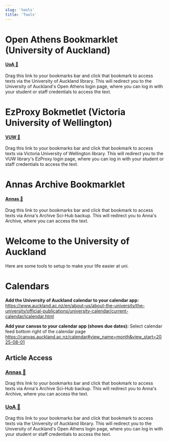 ```yaml
---
slug: 'tools'
title: 'Tools'
---
```


# Open Athens Bookmarklet (University of Auckland)
#### [UoA 🔑](javascript:(()=>{location=`https://go.openathens.net/redirector/auckland.ac.nz?url=${encodeURI(location.href)}`})())
Drag this link to your bookmarks bar and click that bookmark to access texts via the University of Auckland library. This will redirect you to the University of Auckland's Open Athens login page, where you can log in with your student or staff credentials to access the text.

# EzProxy Bokmetlet (Victoria University of Wellington)
#### [VUW 🔑](javascript:(()=>{location=`https://login.helicon.vuw.ac.nz/login?url=${encodeURI(location.href)}`})())
Drag this link to your bookmarks bar and click that bookmark to access texts via Victoria University of Wellington library. This will redirect you to the VUW library's EzProxy login page, where you can log in with your student or staff credentials to access the text.

# Annas Archive Bookmarklet
#### [Annas 🔑](javascript:(()=>{location=`https://annas-archive.org/scidb/${`${location.href}\n${document.body.innerText}`.match(/\b10.\d{4,9}\/[-._;()\/:A-Z0-9]+/gi)[0]}`})())
Drag this link to your bookmarks bar and click that bookmark to access texts via Anna's Archive Sci-Hub backup. This will redirect you to Anna's Archive, where you can access the text.

# Welcome to the University of Auckland
Here are some tools to setup to make your life easier at uni.

# Calendars
**Add the University of Auckland calendar to your calendar app:** 
https://www.auckland.ac.nz/en/about-us/about-the-university/the-university/official-publications/university-calendar/current-calendar/icalendar.html

**Add your canvas to your calendar app (shows due dates):**
Select calendar feed bottom right of the calendar page
https://canvas.auckland.ac.nz/calendar#view_name=month&view_start=2025-08-01

## Article Access
### [Annas 🔑](javascript:(()=>{location=`https://annas-archive.org/scidb/${`${location.href}\n${document.body.innerText}`.match(/\b10.\d{4,9}\/[-._;()\/:A-Z0-9]+/gi)[0]}`})())
Drag this link to your bookmarks bar and click that bookmark to access texts via Anna's Archive Sci-Hub backup. This will redirect you to Anna's Archive, where you can access the text.

### [UoA 🔑](javascript:(()=>{location=`https://go.openathens.net/redirector/auckland.ac.nz?url=${encodeURI(location.href)}`})())
Drag this link to your bookmarks bar and click that bookmark to access texts via the University of Auckland library. This will redirect you to the University of Auckland's Open Athens login page, where you can log in with your student or staff credentials to access the text.